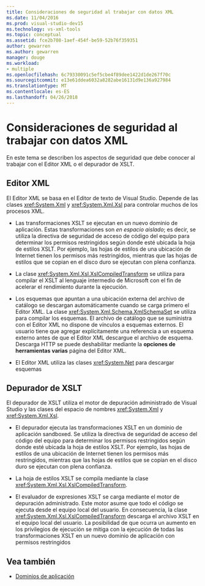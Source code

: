 ```yaml
---
title: Consideraciones de seguridad al trabajar con datos XML
ms.date: 11/04/2016
ms.prod: visual-studio-dev15
ms.technology: vs-xml-tools
ms.topic: conceptual
ms.assetid: fce2b708-1aef-454f-be59-52b76f359351
author: gewarren
ms.author: gewarren
manager: douge
ms.workload:
- multiple
ms.openlocfilehash: 6c79330091c5ef5cbe4f89dee1422d1de267f70c
ms.sourcegitcommit: e13e61ddea6032a8282abe16131d9e136a927984
ms.translationtype: MT
ms.contentlocale: es-ES
ms.lasthandoff: 04/26/2018
---
```

# <a name="security-considerations-when-working-with-xml-data"></a>Consideraciones de seguridad al trabajar con datos XML

En este tema se describen los aspectos de seguridad que debe conocer al trabajar con el Editor XML o el depurador de XSLT.

## <a name="xml-editor"></a>Editor XML

 El Editor XML se basa en el Editor de texto de Visual Studio. Depende de las clases <xref:System.Xml> y <xref:System.Xml.Xsl> para controlar muchos de los procesos XML.

-   Las transformaciones XSLT se ejecutan en un nuevo dominio de aplicación. Estas transformaciones son *en espacio aislado*; es decir, se utiliza la directiva de seguridad de acceso de código del equipo para determinar los permisos restringidos según donde esté ubicada la hoja de estilos XSLT. Por ejemplo, las hojas de estilos de una ubicación de Internet tienen los permisos más restringidos, mientras que las hojas de estilos que se copian en el disco duro se ejecutan con plena confianza.

-   La clase <xref:System.Xml.Xsl.XslCompiledTransform> se utiliza para compilar el XSLT al lenguaje intermedio de Microsoft con el fin de acelerar el rendimiento durante la ejecución.

-   Los esquemas que apuntan a una ubicación externa del archivo de catálogo se descargan automáticamente cuando se carga primero el Editor XML. La clase <xref:System.Xml.Schema.XmlSchemaSet> se utiliza para compilar los esquemas. El archivo de catálogo que se suministra con el Editor XML no dispone de vínculos a esquemas externos. El usuario tiene que agregar explícitamente una referencia a un esquema externo antes de que el Editor XML descargue el archivo de esquema. Descarga HTTP se puede deshabilitar mediante la **opciones de herramientas varias** página del Editor XML.

-   El Editor XML utiliza las clases <xref:System.Net> para descargar esquemas

## <a name="xslt-debugger"></a>Depurador de XSLT

 El depurador de XSLT utiliza el motor de depuración administrado de Visual Studio y las clases del espacio de nombres <xref:System.Xml> y <xref:System.Xml.Xsl>.

-   El depurador ejecuta las transformaciones XSLT en un dominio de aplicación sandboxed. Se utiliza la directiva de seguridad de acceso del código del equipo para determinar los permisos restringidos según donde esté ubicada la hoja de estilos XSLT. Por ejemplo, las hojas de estilos de una ubicación de Internet tienen los permisos más restringidos, mientras que las hojas de estilos que se copian en el disco duro se ejecutan con plena confianza.

-   La hoja de estilos XSLT se compila mediante la clase <xref:System.Xml.Xsl.XslCompiledTransform>.

-   El evaluador de expresiones XSLT se carga mediante el motor de depuración administrado. Este motor asume que todo el código se ejecuta desde el equipo local del usuario. En consecuencia, la clase <xref:System.Xml.Xsl.XslCompiledTransform> descarga el archivo XSLT en el equipo local del usuario. La posibilidad de que ocurra un aumento en los privilegios de ejecución se mitiga con la ejecución de todas las transformaciones XSLT en un nuevo dominio de aplicación con permisos restringidos

## <a name="see-also"></a>Vea también

- [Dominios de aplicación](/dotnet/framework/app-domains/application-domains)